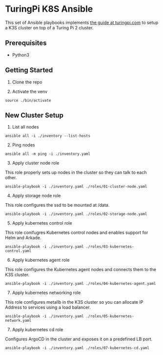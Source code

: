 # TuringPi K8S Ansible

This set of Ansible playbooks implements [the guide at turingpi.com](https://help.turingpi.com/hc/en-us/articles/8942873470877-The-plan) to setup a K3S cluster on top of a Turing Pi 2 cluster. 

## Prerequisites

* Python3

## Getting Started

1. Clone the repo 

2. Activate the venv

```
source ./bin/activate
```

## New Cluster Setup

1. List all nodes

```
ansible all -i ./inventory --list-hosts
```

2. Ping nodes

```
ansible all -m ping -i ./inventory.yaml
```

3. Apply cluster node role

This role properly sets up nodes in the cluster so they can talk to each other. 

```
ansible-playbook -i ./inventory.yaml ./roles/01-cluster-node.yaml
```

4. Apply storage node role

This role configures the ssd to be mounted at /data.

```
ansible-playbook -i ./inventory.yaml ./roles/02-storage-node.yaml
```

5. Apply kubernetes control role

This role conifugres Kubernetes control nodes and enables support for Helm and Arkade.

```
ansible-playbook -i ./inventory.yaml ./roles/03-kubernetes-control.yaml
```

6. Apply kubernetes agent role

This role configures the Kubernetes agent nodes and connects them to the K3S cluster.

```
ansible-playbook -i ./inventory.yaml ./roles/04-kubernetes-agent.yaml
```

7. Apply kubernetes networking role

This role configures metallb in the K3S cluster so you can allocate IP Address to services using a load balancer.

```
ansible-playbook -i ./inventory.yaml ./roles/05-kubernetes-network.yaml
```

7. Apply kubernetes cd role

Configures ArgoCD in the cluster and exposes it on a predefined LB port. 

```
ansible-playbook -i ./inventory.yaml ./roles/07-kubernetes-cd.yaml
```